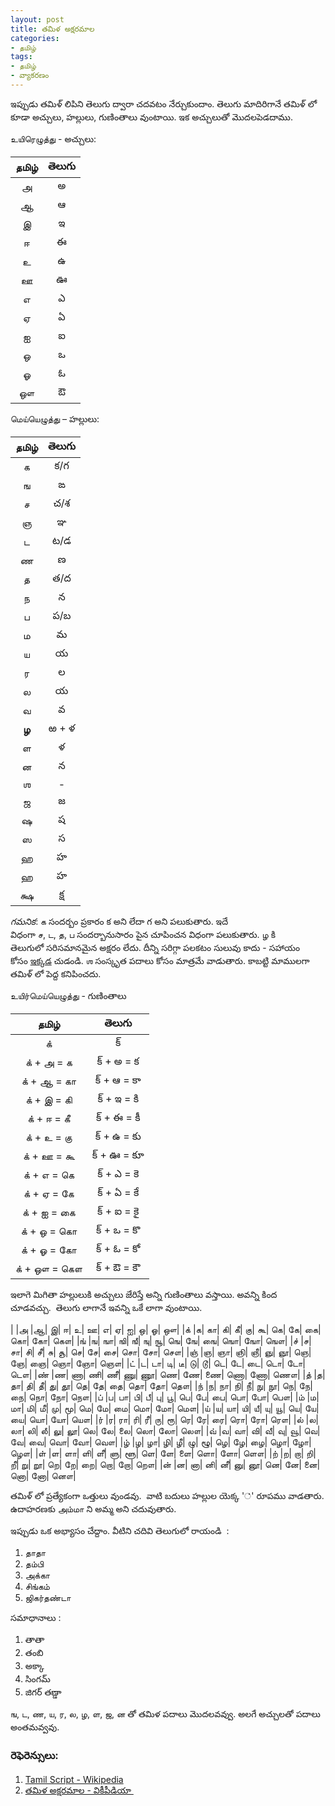 ```yaml
---
layout: post
title: తమిళ అక్షరమాల
categories:
- தமிழ்
tags:
- தமிழ்
- వ్యాకరణం
---
```


ఇప్పుడు తమిళ్ లిపిని తెలుగు ద్వారా చదవటం నేర్చుకుందాం. తెలుగు మాదిరిగానే తమిళ్ లో కూడా అచ్చులు, హల్లులు, గుణింతాలు వుంటాయి. ఇక అచ్చులుతో మొదలపెడదాము.

உயிரெழுத்து - అచ్చులు:

| தமிழ்        | తెలుగు 		|
|:-------------:|:--------------:| 
| அ     		| అ 	|
| ஆ      		| ఆ 	|
| இ      		| ఇ 	|
| ஈ      		| ఈ 	|
| உ      		| ఉ 	|
| ஊ      		| ఊ 	|
| எ      		| ఎ 	|
| ஏ      		| ఏ 	|
| ஐ      		| ఐ 	|
| ஒ      		| ఒ 	|
| ஓ      		| ఓ 	|
| ஔ      		| ఔ 	|

மெய்யெழுத்து – హల్లులు:

| தமிழ்        | తెలుగు 		|
|:-------------:|:--------------:| 
| க     		| క/గ 	|
| ங      		| ఙ 	|
| ச      		| చ/శ 	|
| ஞ      		| ఞ 	|
| ட      		| ట/డ 	|
| ண      		| ణ 	|
| த      		| త/ద 	|
| ந      		| న 	|
| ப      		| ప/బ 	|
| ம      		| మ 	|
| ய      		| య 	|
| ர      		| ల 	|
| ல      		| య 	|
| வ      		| వ 	|
| **ழ**   		| ఱ + ళ	|
| ள      		| ళ 	|
| ன      		| న 	|
| ஶ      		| - 	|
| ஜ      		| జ 	|
| ஷ      		| ష 	|
| ஸ      		| స 	|
| ஹ      		| హ 	|
| ஹ      		| హ 	|
| க்ஷ      		| క్ష 	|

*గమనిక*: க సందర్బం ప్రకారం క అని లేదా గ అని పలుకుతారు. ఇదే విధంగా ச, ட, த, ப సందర్బానుసారం పైన చూపించన విధంగా పలుకుతారు. ழ కి తెలుగులో సరిసమానమైన అక్షరం లేదు. దీన్ని సరిగ్గా పలకటం సులువు కాదు - సహాయం కోసం [ఇక్కడ](http://www.quora.com/Tamil-language/Why-do-many-tamilians-pronounce-%E0%AE%B4-zha-as-%E0%AE%B3-la) చుడండి. ஶ సంస్కృత పదాలు కోసం మాత్రమే వాడుతారు. కాబట్టి మాములగా తమిళ్ లో పెద్ద కనిపించదు.

உயிர்மெய்யெழுத்து - గుణింతాలు


| தமிழ்        | తెలుగు     |
|:-------------:|:--------------:| 
|க்            |  క్|
|க் + அ = க   | క్ + అ = క|
|க் + ஆ = கா  | క్ + ఆ = కా|
|க் + இ = கி  | క్ + ఇ = కి|
|க் + ஈ = கீ  | క్ + ఈ = కీ|
|க் + உ = கு  | క్ + ఉ = కు|
|க் + ஊ = கூ  | క్ + ఊ = కూ|
|க் + எ = கெ  | క్ + ఎ  = కె|
|க் + ஏ = கே  | క్ + ఏ = కే|
|க் + ஐ = கை  |క్ + ఐ  = కై|
|க் + ஒ = கொ  | క్ + ఒ  = కొ|
|க் + ஓ = கோ  | క్ + ఓ = కో|
|க் + ஔ = கௌ  | క్ + ఔ = కౌ|

ఇలాగె మిగితా హల్లులుకి అచ్చులు జేరిస్తే అన్ని గుణింతాలు వస్తాయి. అవన్ని కింద చూడవచ్చు.  తెలుగు లాగానే ఇవన్ని ఒకే లాగా వుంటాయి.


| |அ |ஆ| இ| ஈ| உ| ஊ| எ| ஏ| ஐ| ஒ| ஓ| ஔ|
|க்  |க| கா|  கி|  கீ|  கு|  கூ|  கெ|  கே|  கை|  கொ|  கோ|  கௌ|
|ங்  |ங| ஙா|  ஙி|  ஙீ|  ஙு|  ஙூ|  ஙெ|  ஙே|  ஙை|  ஙொ|  ஙோ|  ஙௌ|
|ச்  |ச| சா|  சி|  சீ|  சு|  சூ|  செ|  சே|  சை|  சொ|  சோ|  சௌ|
|ஞ்  |ஞ| ஞா|  ஞி|  ஞீ|  ஞு|  ஞூ|  ஞெ|  ஞே|  ஞை|  ஞொ|  ஞோ|  ஞௌ|
|ட்  |ட| டா|  டி|  டீ|  டு|  டூ|  டெ|  டே|  டை|  டொ|  டோ|  டௌ|
|ண்  |ண| ணா|  ணி|  ணீ|  ணு|  ணூ|  ணெ|  ணே|  ணை|  ணொ|  ணோ|  ணௌ|
|த்  |த| தா|  தி|  தீ|  து|  தூ|  தெ|  தே|  தை|  தொ|  தோ|  தௌ|
|ந்  |ந| நா|  நி|  நீ|  நு|  நூ|  நெ|  நே|  நை|  நொ|  நோ|  நௌ|
|ப்  |ப| பா|  பி|  பீ|  பு|  பூ|  பெ|  பே|  பை|  பொ|  போ|  பௌ|
|ம்  |ம| மா|  மி|  மீ|  மு|  மூ|  மெ|  மே|  மை|  மொ|  மோ|  மௌ|
|ய்  |ய| யா|  யி|  யீ|  யு|  யூ|  யெ|  யே|  யை|  யொ|  யோ|  யௌ|
|ர்  |ர| ரா|  ரி|  ரீ|  ரு|  ரூ|  ரெ|  ரே|  ரை|  ரொ|  ரோ|  ரௌ|
|ல்  |ல| லா|  லி|  லீ|  லு|  லூ|  லெ|  லே|  லை|  லொ|  லோ|  லௌ|
|வ்  |வ| வா|  வி|  வீ|  வு|  வூ|  வெ|  வே|  வை|  வொ|  வோ|  வௌ|
|ழ்  |ழ| ழா|  ழி|  ழீ|  ழு|  ழூ|  ழெ|  ழே|  ழை|  ழொ|  ழோ|  ழௌ|
|ள்  |ள| ளா|  ளி|  ளீ|  ளு|  ளூ|  ளெ|  ளே|  ளை|  ளொ|  ளோ|  ளௌ|
|ற்  |ற| றா|  றி|  றீ|  று|  றூ|  றெ|  றே|  றை|  றொ|  றோ|  றௌ|
|ன்  |ன| னா|  னி|  னீ|  னு|  னூ|  னெ|  னே|  னை|  னொ|  னோ|  னௌ|



తమిళ్ లో ప్రత్యేకంగా ఒత్తులు వుండవు.  వాటి బదులు హల్లుల యెక్క '்' రూపము వాడతారు. ఉదాహరణకు அம்மா ని అమ్మ అని చదువుతారు.

ఇప్పుడు ఒక అభ్యాసం చేద్దాం. వీటిని చదివి తెలుగులో రాయండి  :	
  
  1. தாதா
  2. தம்பி
  3. அக்கா
  4. சிங்கம்
  5. ஜிகர்தண்டா

సమాధానాలు :

  1. తాతా
  2. తంబి
  3. అక్కా
  4. సింగమ్
  5. జిగర్ తణ్డా

ங, ட, ண, ய, ர, ல, ழ, ள, ஜ, ன తో తమిళ పదాలు మొదలవవ్వు. అలగే అచ్చులతో పదాలు అంతమవ్వవు.

### రెఫెరెన్సులు:
  
  1. [Tamil Script - Wikipedia](http://en.wikipedia.org/wiki/Tamil_script)
  2. [తమిళ అక్షరమాల - వికీపీడియా ](http://te.wikipedia.org/wiki/%E0%B0%A4%E0%B0%AE%E0%B0%BF%E0%B0%B3_%E0%B0%85%E0%B0%95%E0%B1%8D%E0%B0%B7%E0%B0%B0%E0%B0%AE%E0%B0%BE%E0%B0%B2)


